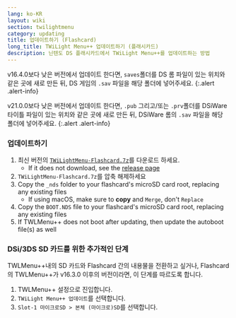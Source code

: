 ```yaml
---
lang: ko-KR
layout: wiki
section: twilightmenu
category: updating
title: 업데이트하기 (Flashcard)
long_title: TWiLight Menu++ 업데이트하기 (플래시카드)
description: 닌텐도 DS 플래시카드에서 TWiLight Menu++를 업데이트하는 방법
---
```


v16.4.0보다 낮은 버전에서 업데이트 한다면, `saves`폴더를 DS 롬 파일이 있는 위치와 같은 곳에 새로 만든 뒤, DS 게임의 `.sav` 파일을 해당 폴더에 넣어주세요.
{:.alert .alert-info}

v21.0.0보다 낮은 버전에서 업데이트 한다면, `.pub` 그리고/또는 `.prv`폴더를 DSiWare 타이틀 파일이 있는 위치와 같은 곳에 새로 만든 뒤, DSiWare 롬의 `.sav` 파일을 해당 폴더에 넣어주세요.
{:.alert .alert-info}

### 업데이트하기
1. 최신 버전의 [`TWiLightMenu-Flashcard.7z`](https://github.com/DS-Homebrew/TWiLightMenu/releases/latest/download/TWiLightMenu-Flashcard.7z)를 다운로드 하세요.
    - If it does not download, see the [release page](https://github.com/DS-Homebrew/TWiLightMenu/releases/latest)
1. `TWiLightMenu-Flashcard.7z`를 압축 해제하세요
1. Copy the `_nds` folder to your flashcard's microSD card root, replacing any existing files
    - If using macOS, make sure to **copy** and `Merge`, don't `Replace`
1. Copy the `BOOT.NDS` file to your flashcard's microSD card root, replacing any existing files
1. If TWLMenu++ does not boot after updating, then update the autoboot file(s) as well

### DSi/3DS SD 카드를 위한 추가적인 단계

TWLMenu++내의 SD 카드와 Flashcard 간의 내용물을 전환하고 싶거나, Flashcard의 TWLMenu++가 v16.3.0 이후의 버전이라면, 이 단계를 따르도록 합니다.

1. TWLMenu++ 설정으로 진입합니다.
1. `TWiLight Menu++ 업데이트`를 선택합니다.
1. `Slot-1 마이크로SD > 본체 (마이크로)SD`를 선택합니다.
